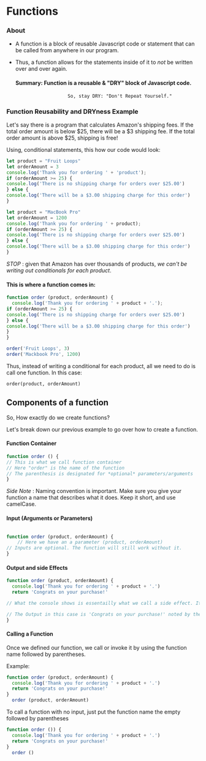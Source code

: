 # Functions

### About
* A function is a block of reusable Javascript code or statement that can be called from anywhere in our program.

* Thus, a function allows for the statements inside of it to _not_ be written over and over again.

    #### Summary: Function is a reusable & "DRY" block of Javascript code.
              
                         So, stay DRY: "Don't Repeat Yourself."


### Function Reusability and DRYness Example

Let's say there is a program that calculates Amazon's shipping fees.
If the total order amount is below $25, there will be a $3 shipping fee.
If the total order amount is above $25, shipping is free!

Using, conditional statements, this how our code would look:


``` js
let product = "Fruit Loops"
let orderAmount = 3
console.log('Thank you for ordering ' + 'product');
if (orderAmount >= 25) {
console.log('There is no shipping charge for orders over $25.00')
} else {
console.log('There will be a $3.00 shipping charge for this order')
}

let product = "MacBook Pro"
let orderAmount = 1200
console.log('Thank you for ordering ' + product);
if (orderAmount >= 25) {
console.log('There is no shipping charge for orders over $25.00')
} else {
console.log('There will be a $3.00 shipping charge for this order')
}

```

_STOP_ : given that Amazon has over thousands of products, _we can't be writing out conditionals for each product_.

#### This is where a function comes in:

``` js
function order (product, orderAmount) {
  console.log('Thank you for ordering ' + product + '.');
if (orderAmount >= 25) {
console.log('There is no shipping charge for orders over $25.00')
} else {
console.log('There will be a $3.00 shipping charge for this order')
}
}

order('Fruit Loops', 3)
order('Mackbook Pro', 1200)

```

Thus, instead of writing a conditional for each product, all we need to do is call one function. In this case:

```order(product, orderAmount)```



## Components of a function

So, How exactly do we create functions?

Let's break down our previous example to go over how to create a function.

#### Function Container

```js
function order () {
// This is what we call function container
// Here "order" is the name of the function
// The parenthesis is designated for *optional* parameters/arguments
}

```

_Side Note_ : Naming convention is important. Make sure you give your function a name that describes what it does. Keep it short, and use camelCase.

#### Input (Arguments or Parameters)


```js

function order (product, orderAmount) {
    // Here we have an a parameter (product, orderAmount)
// Inputs are optional. The function will still work without it.
}

```

#### Output and side Effects

```js
function order (product, orderAmount) {
  console.log('Thank you for ordering ' + product + '.')
  return 'Congrats on your purchase!'

// What the console shows is essentailly what we call a side effect. It doesn't exist outside the function.

// The Output in this case is 'Congrats on your purchase!' noted by the keyword "return." It's what the function evaluates to.
}

```

#### Calling a Function

Once we defined our function, we call or invoke it by using the function name followed by parentheses.

Example:

``` js
function order (product, orderAmount) {
  console.log('Thank you for ordering ' + product + '.')
  return 'Congrats on your purchase!'
}
  order (product, orderAmount)
```

To call a function with no input, just put the function name  the empty followed by parentheses

```js
function order ()) {
  console.log('Thank you for ordering ' + product + '.')
  return 'Congrats on your purchase!'
}
  order ()
```


